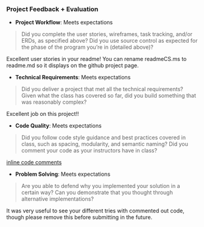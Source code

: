 ### Project Feedback + Evaluation

* __Project Workflow__: Meets expectations

>Did you complete the user stories, wireframes, task tracking, and/or ERDs, as specified above? Did you use source control as expected for the phase of the program you’re in (detailed above)?

Excellent user stories in your readme! You can rename readmeCS.ms to readme.md so it displays on the github project page.

* __Technical Requirements__: Meets expectations

>Did you deliver a project that met all the technical requirements? Given what the class has covered so far, did you build something that was reasonably complex?

Excellent job on this project!!

* __Code Quality__: Meets expectations

>Did you follow code style guidance and best practices covered in class, such as spacing, modularity, and semantic naming? Did you comment your code as your instructors have in class?

[inline code comments](https://github.com/jshawl/clarissastark-project1/commit/0ca8e8224e8a044beb04e928d992aa021a5a079c)

* __Problem Solving__: Meets expectations

>Are you able to defend why you implemented your solution in a certain way? Can you demonstrate that you thought through alternative implementations?

It was very useful to see your different tries with commented out code, though please remove this before submitting in the future.
